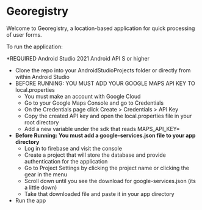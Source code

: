 # Georegistry

Welcome to Georegistry, a location-based application for quick processing of user forms.

To run the application:

*REQUIRED
Android Studio 2021
Android API S or higher

- Clone the repo into your AndroidStudioProjects folder or directly from within Android Studio
- BEFORE RUNNING: YOU MUST ADD YOUR GOOGLE MAPS API KEY TO local.properties
  - You must make an account with Google Cloud
  - Go to your Google Maps Console and go to Credentials
  - On the Credentials page click Create > Credentials > API Key
  - Copy the created API key and open the local.properties file in your root directory
  - Add a new variable under the sdk that reads MAPS_API_KEY=<your key>
- <b>Before Running: You must add a google-services.json file to your app directory</b>
  - Log in to firebase and visit the console
  - Create a project that will store the database and provide authentication for the application
  - Go to Project Settings by clicking the project name or clicking the gear in the menu
  - Scroll down until you see the download for google-services.json (its a little down)
  - Take that downloaded file and paste it in your app directory
- Run the app
